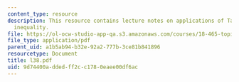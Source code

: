```yaml
---
content_type: resource
description: This resource contains lecture notes on applications of Talagrand?s concentration
  inequality.
file: https://ol-ocw-studio-app-qa.s3.amazonaws.com/courses/18-465-topics-in-statistics-statistical-learning-theory-spring-2007/9d74400addedff2cc1780eaee00df6ac_l38.pdf
file_type: application/pdf
parent_uid: a1b5ab94-b32e-92a2-777b-3ce81b841896
resourcetype: Document
title: l38.pdf
uid: 9d74400a-dded-ff2c-c178-0eaee00df6ac
---
```

